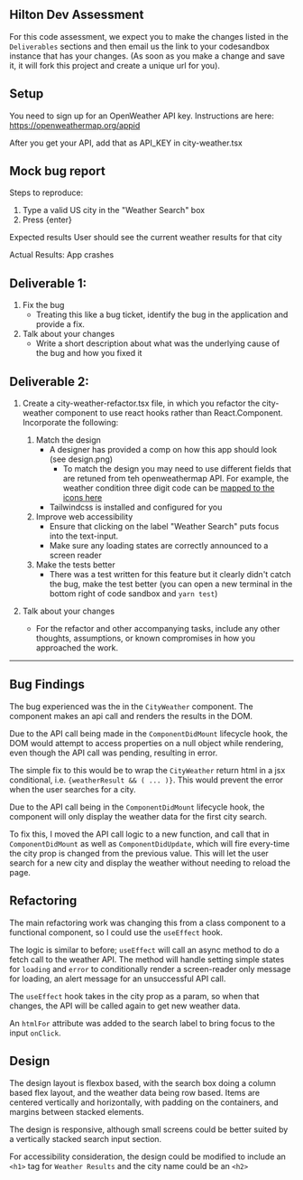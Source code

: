 ## Hilton Dev Assessment

For this code assessment, we expect you to make the changes listed in the `Deliverables` sections and then email us the link to your codesandbox instance that has your changes. (As soon as you make a change and save it, it will fork this project and create a unique url for you).

## Setup

You need to sign up for an OpenWeather API key. Instructions are here: https://openweathermap.org/appid

After you get your API, add that as API_KEY in city-weather.tsx

## Mock bug report

Steps to reproduce:

1. Type a valid US city in the "Weather Search" box
1. Press {enter}

Expected results
User should see the current weather results for that city

Actual Results:
App crashes

## Deliverable 1:

1. Fix the bug
   - Treating this like a bug ticket, identify the bug in the application and provide a fix.
2. Talk about your changes
   - Write a short description about what was the underlying cause of the bug and how you fixed it

## Deliverable 2:

1. Create a city-weather-refactor.tsx file, in which you refactor the city-weather component to use react hooks rather than React.Component. Incorporate the following:

   1. Match the design
      - A designer has provided a comp on how this app should look (see design.png)
        - To match the design you may need to use different fields that are retuned from teh openweathermap API. For example, the weather condition three digit code can be [mapped to the icons here](https://openweathermap.org/weather-conditions)
      - Tailwindcss is installed and configured for you
   2. Improve web accessibility
      - Ensure that clicking on the label "Weather Search" puts focus into the text-input.
      - Make sure any loading states are correctly announced to a screen reader
   3. Make the tests better
      - There was a test written for this feature but it clearly didn't catch the bug, make the test better (you can open a new terminal in the bottom right of code sandbox and `yarn test`)

2. Talk about your changes
   - For the refactor and other accompanying tasks, include any other thoughts, assumptions, or known compromises in how you approached the work.



----

## Bug Findings
The bug experienced was the in the `CityWeather` component. The component makes an api call and renders the results in the DOM. 

Due to the API call being made in the `ComponentDidMount` lifecycle hook, the DOM would attempt to access properties on a null object while rendering, even though the API call was pending, resulting in error. 

The simple fix to this would be to wrap the `CityWeather` return html in a jsx conditional, i.e. `{weatherResult && ( ... )}`. This would prevent the error when the user searches for a city. 

Due to the API call being in the `ComponentDidMount` lifecycle hook, the component will only display the weather data for the first city search. 

To fix this, I moved the API call logic to a new function, and call that in `ComponentDidMount` as well as `ComponentDidUpdate`, which will fire every-time the city prop is changed from the previous value. This will let the user search for a new city and display the weather without needing to reload the page. 

## Refactoring

The main refactoring work was changing this from a class component to a functional component, so I could use the `useEffect` hook. 

The logic is similar to before; `useEffect` will call an async method to do a fetch call to the weather API. The method will handle setting simple states for `loading` and `error` to conditionally render a screen-reader only message for loading, an alert message for an unsuccessful API call. 

The `useEffect` hook takes in the city prop as a param, so when that changes, the API will be called again to get new weather data. 

An `htmlFor` attribute was added to the search label to bring focus to the input `onClick`. 

## Design
The design layout is flexbox based, with the search box doing a column based flex layout, and the weather data being row based. Items are centered vertically and horizontally, with padding on the containers, and margins between stacked elements. 

The design is responsive, although small screens could be better suited by a vertically stacked search input section. 

For accessibility consideration, the design could be modified to include an `<h1>` tag for `Weather Results` and the city name could be an `<h2>`
